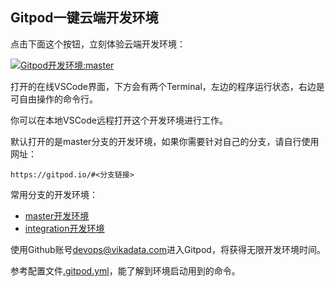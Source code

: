 
## Gitpod一键云端开发环境

点击下面这个按钮，立刻体验云端开发环境：

[![Gitpod开发环境:master](https://gitpod.io/button/open-in-gitpod.svg)](https://gitpod.io/#https://github.com/vikadata/vikadata)

打开的在线VSCode界面，下方会有两个Terminal，左边的程序运行状态，右边是可自由操作的命令行。

你可以在本地VSCode远程打开这个开发环境进行工作。

默认打开的是master分支的开发环境，如果你需要针对自己的分支，请自行使用网址：

```
https://gitpod.io/#<分支链接>
```

常用分支的开发环境：

- [master开发环境](https://gitpod.io/#https://github.com/vikadata/datasheet)
- [integration开发环境](https://gitpod.io/#https://github.com/vikadata/datasheet/tree/integration)


使用Github账号<devops@vikadata.com>进入Gitpod，将获得无限开发环境时间。

参考配置文件[.gitpod.yml](./.gitpod.yml)，能了解到环境启动用到的命令。
